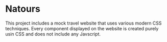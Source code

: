 # Natours
This project includes a mock travel website that uses various modern CSS techniques. Every component displayed on the website is created purely usin CSS and does not include any Javscript.
